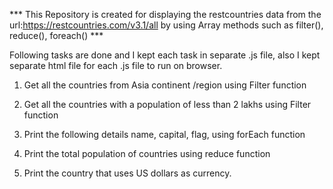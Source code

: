 

*** This Repository is created for displaying the restcountries data from the 
url:https://restcountries.com/v3.1/all  by using Array methods such as filter(), reduce(), foreach() ***


  Following tasks are done and I kept each task in separate .js file, also I kept separate html file for each .js file to run on browser.

   


   1. Get all the countries from Asia continent /region using Filter function


   2. Get all the countries with a population of less than 2 lakhs using Filter function


   3. Print the following details name, capital, flag, using forEach function


   4. Print the total population of countries using reduce function


   5. Print the country that uses US dollars as currency.

